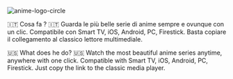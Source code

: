 ![anime-logo-circle](https://user-images.githubusercontent.com/40268801/163724924-8825261b-ef38-4aaf-a23e-1614f24bdd45.png)

🇮🇹 Cosa fa ? 🇮🇹 
Guarda le più belle serie di anime sempre e ovunque con un clic.
Compatibile con Smart TV, iOS, Android, PC, Firestick.
Basta copiare il collegamento al classico lettore multimediale.

🇺🇸 What does he do? 🇺🇸
Watch the most beautiful anime series anytime, anywhere with one click.
Compatible with Smart TV, iOS, Android, PC, Firestick.
Just copy the link to the classic media player.

